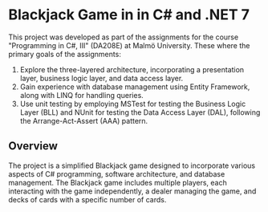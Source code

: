 # Blackjack Game in in C# and .NET 7
This project was developed as part of the assignments for the course "Programming in C#, III" (DA208E) at Malmö University. These where the primary goals of the assignments:

1. Explore the  three-layered architecture, incorporating a presentation layer, business logic layer, and data access layer.
2. Gain experience with database management using Entity Framework, along with LINQ for handling queries.
3. Use unit testing by employing MSTest for testing the Business Logic Layer (BLL) and NUnit for testing the Data Access Layer (DAL), following the Arrange-Act-Assert (AAA) pattern.

## Overview
The project is a simplified Blackjack game designed to incorporate various aspects of C# programming, software architecture, and database management. The Blackjack game includes multiple players, each interacting with the game independently, a dealer managing the game, and decks of cards with a specific number of cards.
